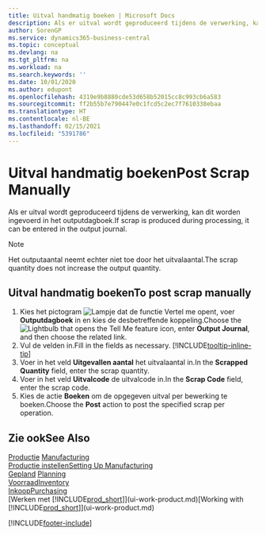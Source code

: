 ```yaml
---
title: Uitval handmatig boeken | Microsoft Docs
description: Als er uitval wordt geproduceerd tijdens de verwerking, kan dit worden ingevoerd in het outputdagboek. Het outputaantal neemt echter niet toe door het uitvalaantal.
author: SorenGP
ms.service: dynamics365-business-central
ms.topic: conceptual
ms.devlang: na
ms.tgt_pltfrm: na
ms.workload: na
ms.search.keywords: ''
ms.date: 10/01/2020
ms.author: edupont
ms.openlocfilehash: 4319e9b8880cde53d658b52015cc8c993cb6a583
ms.sourcegitcommit: ff2b55b7e790447e0c1fcd5c2ec7f7610338ebaa
ms.translationtype: HT
ms.contentlocale: nl-BE
ms.lasthandoff: 02/15/2021
ms.locfileid: "5391786"
---
```

# <a name="post-scrap-manually"></a><span data-ttu-id="bc356-104">Uitval handmatig boeken</span><span class="sxs-lookup"><span data-stu-id="bc356-104">Post Scrap Manually</span></span>
<span data-ttu-id="bc356-105">Als er uitval wordt geproduceerd tijdens de verwerking, kan dit worden ingevoerd in het outputdagboek.</span><span class="sxs-lookup"><span data-stu-id="bc356-105">If scrap is produced during processing, it can be entered in the output journal.</span></span> 

> [!NOTE]
> <span data-ttu-id="bc356-106">Het outputaantal neemt echter niet toe door het uitvalaantal.</span><span class="sxs-lookup"><span data-stu-id="bc356-106">The scrap quantity does not increase the output quantity.</span></span>  

## <a name="to-post-scrap-manually"></a><span data-ttu-id="bc356-107">Uitval handmatig boeken</span><span class="sxs-lookup"><span data-stu-id="bc356-107">To post scrap manually</span></span>  
1. <span data-ttu-id="bc356-108">Kies het pictogram ![Lampje dat de functie Vertel me opent](media/ui-search/search_small.png "Vertel me wat u wilt doen"), voer **Outputdagboek** in en kies de desbetreffende koppeling.</span><span class="sxs-lookup"><span data-stu-id="bc356-108">Choose the ![Lightbulb that opens the Tell Me feature](media/ui-search/search_small.png "Tell me what you want to do") icon, enter **Output Journal**, and then choose the related link.</span></span>  
2. <span data-ttu-id="bc356-109">Vul de velden in.</span><span class="sxs-lookup"><span data-stu-id="bc356-109">Fill in the fields as necessary.</span></span> [!INCLUDE[tooltip-inline-tip](includes/tooltip-inline-tip_md.md)]  
3. <span data-ttu-id="bc356-110">Voer in het veld **Uitgevallen aantal** het uitvalaantal in.</span><span class="sxs-lookup"><span data-stu-id="bc356-110">In the **Scrapped Quantity** field, enter the scrap quantity.</span></span>  
4. <span data-ttu-id="bc356-111">Voer in het veld **Uitvalcode** de uitvalcode in.</span><span class="sxs-lookup"><span data-stu-id="bc356-111">In the **Scrap Code** field, enter the scrap code.</span></span>  
5. <span data-ttu-id="bc356-112">Kies de actie **Boeken** om de opgegeven uitval per bewerking te boeken.</span><span class="sxs-lookup"><span data-stu-id="bc356-112">Choose the **Post** action to post the specified scrap per operation.</span></span>  

## <a name="see-also"></a><span data-ttu-id="bc356-113">Zie ook</span><span class="sxs-lookup"><span data-stu-id="bc356-113">See Also</span></span>  
<span data-ttu-id="bc356-114">[Productie](production-manage-manufacturing.md)  </span><span class="sxs-lookup"><span data-stu-id="bc356-114">[Manufacturing](production-manage-manufacturing.md)  </span></span>  
[<span data-ttu-id="bc356-115">Productie instellen</span><span class="sxs-lookup"><span data-stu-id="bc356-115">Setting Up Manufacturing</span></span>](production-configure-production-processes.md)  
<span data-ttu-id="bc356-116">[Gepland](production-planning.md)    </span><span class="sxs-lookup"><span data-stu-id="bc356-116">[Planning](production-planning.md)    </span></span>  
[<span data-ttu-id="bc356-117">Voorraad</span><span class="sxs-lookup"><span data-stu-id="bc356-117">Inventory</span></span>](inventory-manage-inventory.md)  
[<span data-ttu-id="bc356-118">Inkoop</span><span class="sxs-lookup"><span data-stu-id="bc356-118">Purchasing</span></span>](purchasing-manage-purchasing.md)  
<span data-ttu-id="bc356-119">[Werken met [!INCLUDE[prod_short](includes/prod_short.md)]](ui-work-product.md)</span><span class="sxs-lookup"><span data-stu-id="bc356-119">[Working with [!INCLUDE[prod_short](includes/prod_short.md)]](ui-work-product.md)</span></span>


[!INCLUDE[footer-include](includes/footer-banner.md)]